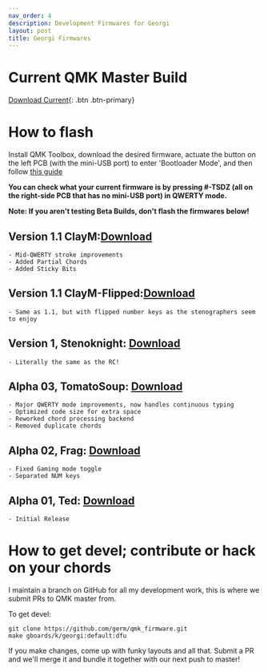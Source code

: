 ```yaml
---
nav_order: 4
description: Development Firmwares for Georgi
layout: post
title: Georgi Firmwares
---
```


# Current QMK Master Build

[Download Current](https://qmk.fm/compiled/georgi_default.hex){: .btn .btn-primary}

# How to flash
Install QMK Toolbox, download the desired firmware, actuate the button on the left PCB (with the mini-USB port) to enter 'Bootloader Mode', and then follow [this guide](https://www.youtube.com/watch?v=VR53Wo9Z960)

**You can check what your current firmware is by pressing #-TSDZ (all on the right-side PCB that has no mini-USB port) in QWERTY mode.**

**Note: If you aren't testing Beta Builds, don't flash the firmwares below!**
## Version 1.1 ClayM:[Download](/fw/georgi_v1_1.hex)
	- Mid-QWERTY stroke improvements
	- Added Partial Chords 
	- Added Sticky Bits

## Version 1.1 ClayM-Flipped:[Download](/fw/georgi_v1.1-Flipped.hex)
	- Same as 1.1, but with flipped number keys as the stenographers seem to enjoy

## Version 1, Stenoknight: [Download](/fw/georgi_RC01_Wilfred.hex)
	- Literally the same as the RC!

## Alpha 03, TomatoSoup: [Download](/fw/georgi_0.03_TomatoSoup.hex)
	- Major QWERTY mode improvements, now handles continuous typing
	- Optimized code size for extra space
	- Reworked chord processing backend
	- Removed duplicate chords

## Alpha 02, Frag: [Download](/fw/georgi_0.02_Frag.hex)
	- Fixed Gaming mode toggle
	- Separated NUM keys

## Alpha 01, Ted: [Download](/fw/georgi_0.01_Ted.hex)
	- Initial Release

# How to get devel; contribute or hack on your chords
I maintain a branch on GitHub for all my development work, this is where we submit PRs to QMK master from. 

To get devel:
```
git clone https://github.com/germ/qmk_firmware.git
make gboards/k/georgi:default:dfu
```

If you make changes, come up with funky layouts and all that. Submit a PR and we'll merge it and bundle it together with our next push to master!
